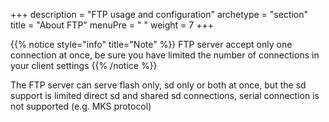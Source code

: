 +++
description = "FTP usage and configuration"
archetype = "section"
title = "About FTP"
menuPre = "<i class='fas fa-file-upload'></i> "
weight = 7
+++

{{% notice style="info" title="Note"  %}}
FTP server accept only one connection at once, be sure you have limited the number of connections in your client settings 
{{% /notice %}}

The FTP server can serve flash only, sd only or both at once, but the sd support is limited direct sd and shared sd connections, serial connection is not supported (e.g. MKS protocol)